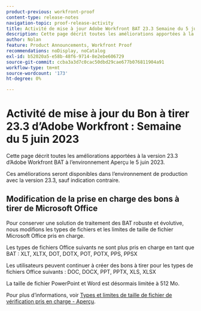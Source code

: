 ```yaml
---
product-previous: workfront-proof
content-type: release-notes
navigation-topic: proof-release-activity
title: Activité de mise à jour Adobe Workfront BAT 23.3 Semaine du 5 juin 2023
description: Cette page décrit toutes les améliorations apportées à la version 23.3 d’Adobe Workfront BAT dans l’environnement Aperçu. Ces améliorations seront disponibles dans l’environnement de production au cours de la semaine du 5 juin 2023.
author: Nolan
feature: Product Announcements, Workfront Proof
recommendations: noDisplay, noCatalog
exl-id: b52020a5-e58b-48f6-9714-8e2ebe606729
source-git-commit: ccba3a3d7c0cac50dbd29cae677b076811904a91
workflow-type: tm+mt
source-wordcount: '173'
ht-degree: 0%

---
```


# Activité de mise à jour du Bon à tirer 23.3 d’Adobe Workfront : Semaine du 5 juin 2023

Cette page décrit toutes les améliorations apportées à la version 23.3 d’Adobe Workfront BAT à l’environnement Aperçu le 5 juin 2023.

Ces améliorations seront disponibles dans l’environnement de production avec la version 23.3, sauf indication contraire.

## Modification de la prise en charge des bons à tirer de Microsoft Office

Pour conserver une solution de traitement des BAT robuste et évolutive, nous modifions les types de fichiers et les limites de taille de fichier Microsoft Office pris en charge.

Les types de fichiers Office suivants ne sont plus pris en charge en tant que BAT : XLT, XLTX, DOT, DOTX, POT, POTX, PPS, PPSX

Les utilisateurs peuvent continuer à créer des bons à tirer pour les types de fichiers Office suivants : DOC, DOCX, PPT, PPTX, XLS, XLSX

La taille de fichier PowerPoint et Word est désormais limitée à 512 Mo.

Pour plus d’informations, voir [Types et limites de taille de fichier de vérification pris en charge - Aperçu](/help/quicksilver/review-and-approve-work/proofing/proofing-overview/supported-proofing-file-types.md).
